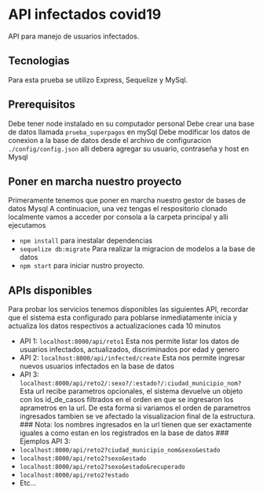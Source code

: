 # API infectados covid19
API para manejo de usuarios infectados.

## Tecnologias
Para esta prueba se utilizo Express, Sequelize y MySql.

## Prerequisitos
Debe tener node instalado en su computador personal
Debe crear una base de datos llamada `prueba_superpagos` en mySql
Debe modificar los datos de conexion a la base de datos desde el archivo de configuracion `./config/config.json`
alli debera agregar su usuario, contraseña y host en Mysql

## Poner en marcha nuestro proyecto
Primeramente tenemos que poner en marcha nuestro gestor de bases de datos Mysql
A continuacion, una vez tengas el respositorio clonado localmente vamos a acceder por consola a la carpeta principal y alli ejecutamos
- `npm install` para inestalar dependencias
- `sequelize db:migrate` Para realizar la migracion de modelos a la base de datos
- `npm start` para iniciar nustro proyecto.

## APIs disponibles
Para probar los servicios tenemos disponibles las siguientes API, recordar que el sistema esta configurado para poblarse inmediatamente inicia y actualiza los datos respectivos a actualizaciones cada 10 minutos

- API 1: `localhost:8000/api/reto1` Esta nos permite listar los datos de usuarios infectados, actualizados, discriminados por edad y genero
- API 2: `localhost:8000/api/infected/create` Esta nos permite ingresar nuevos usuarios infectados en la base de datos
- API 3: `localhost:8000/api/reto2/:sexo?/:estado?/:ciudad_municipio_nom?` Esta url recibe parametros opcionales, el sistema devuelve un objeto con los id_de_casos filtrados en el orden en que se ingresaron los aprametros en la url. De esta forma si variamos el orden de parametros ingresados tambien se ve afectado la visualizacion final de la estructura. ### Nota: los nombres ingresados en la url tienen que ser exactamente iguales a como estan en los registrados en la base de datos ###
Ejemplos API 3:
- `localhost:8000/api/reto2?ciudad_municipio_nom&sexo&estado`
- `localhost:8000/api/reto2?sexo&estado`
- `localhost:8000/api/reto2?sexo&estado&recuperado`
- `localhost:8000/api/reto2?estado`
- Etc...
